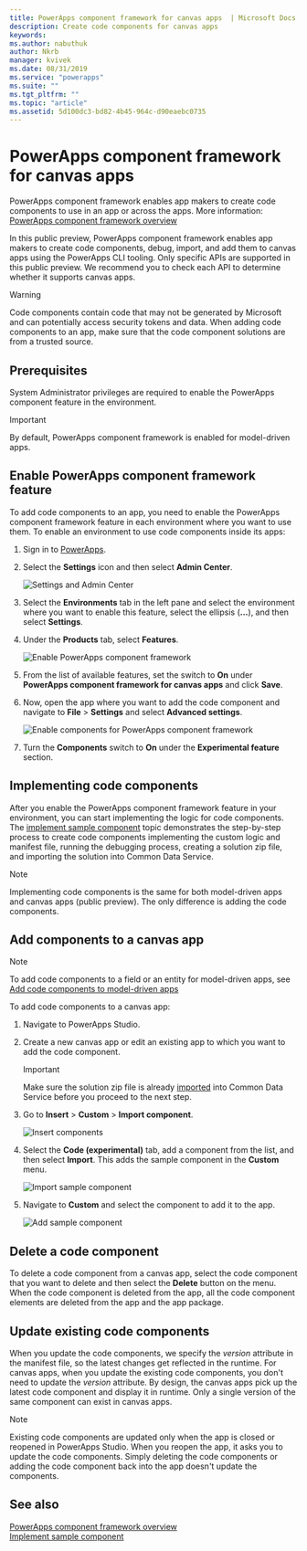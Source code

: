 ```yaml
---
title: PowerApps component framework for canvas apps  | Microsoft Docs
description: Create code components for canvas apps
keywords:
ms.author: nabuthuk
author: Nkrb
manager: kvivek
ms.date: 08/31/2019
ms.service: "powerapps"
ms.suite: ""
ms.tgt_pltfrm: ""
ms.topic: "article"
ms.assetid: 5d100dc3-bd82-4b45-964c-d90eaebc0735
---
```


# PowerApps component framework for canvas apps

<!--[!IMPORTANT]
> This feature is still experimental and disabled by default. For more information, see [Experimental and preview features](../../maker/canvas-apps/working-with-experimental.md).-->

PowerApps component framework enables app makers to create code components to use in an app or across the apps. More information: [PowerApps component framework overview](overview.md) 

In this public preview, PowerApps component framework enables app makers to create code components, debug, import, and add them to canvas apps using the PowerApps CLI tooling. Only specific APIs are supported in this public preview. We recommend you to check each API to determine whether it supports canvas apps. 

> [!WARNING]
> Code components contain code that may not be generated by Microsoft and can potentially access security tokens and data. When adding code components to an app, make sure that the code component solutions are from a trusted source.

## Prerequisites

System Administrator privileges are required to enable the PowerApps component feature in the environment.

> [!IMPORTANT]
> By default, PowerApps component framework is enabled for model-driven apps.

## Enable PowerApps component framework feature

To add code components to an app, you need to enable the PowerApps component framework feature in each environment where you want to use them. To enable an environment to use code components inside its apps:

1. Sign in to [PowerApps](https://powerapps.microsoft.com/).

2. Select the **Settings** icon and then select **Admin Center**.
    
    ![Settings and Admin Center](media/select-admin-center-from-settings.png "Settings and Admin Center") 

3. Select the **Environments** tab in the left pane and select the environment where you want to enable this feature, select the ellipsis (**...**), and then select **Settings**.

4. Under the **Products** tab, select **Features**.

   ![Enable PowerApps component framework](media/enable-pcf-feature.png "Enable PowerApps component framework")

5. From the list of available features, set the switch to **On** under **PowerApps component framework for canvas apps** and click **Save**.

6. Now, open the app where you want to add the code component and navigate to **File** > **Settings** and select **Advanced settings**.

   ![Enable components for PowerApps component framework](media/enable-components-for-pcf.png "Enable components for PowerApps component framework")
   
7. Turn the **Components** switch to **On** under the **Experimental feature** section.

## Implementing code components

After you enable the PowerApps component framework feature in your environment, you can start implementing the logic for code components. The [implement sample component](implementing-controls-using-typescript.md) topic demonstrates the step-by-step process to create code components implementing the custom logic and manifest file, running the debugging process, creating a solution zip file, and importing the solution into Common Data Service.

> [!NOTE]
> Implementing code components is the same for both model-driven apps and canvas apps (public preview). The only difference is adding the code components. 

## Add components to a canvas app

> [!NOTE]
> To add code components to a field or an entity for model-driven apps, see [Add code components to model-driven apps](add-custom-controls-to-a-field-or-entity.md)

To add code components to a canvas app:

1. Navigate to PowerApps Studio.
2. Create a new canvas app or edit an existing app to which you want to add the code component.

   > [!IMPORTANT]
   > Make sure the solution zip file is already [imported](https://docs.microsoft.com/powerapps/maker/common-data-service/import-update-export-solutions) into Common Data Service before you proceed to the next step.

3. Go to **Insert** > **Custom** > **Import component**. 
 
    ![Insert components](media/insert-components-import.png "Insert components")

4. Select the **Code (experimental)** tab, add a component from the list, and then select **Import**. This adds the sample component in the **Custom** menu.

    ![Import sample component](media/import-component-add-sample-component.png "Import sample component")

5. Navigate to **Custom** and select the component to add it to the app.

   ![Add sample component](media/add-sample-component-from-list.png "Add sample component")

## Delete a code component 

To delete a code component from a canvas app, select the code component that you want to delete and then select the **Delete** button on the menu. When the code component is deleted from the app, all the code component elements are deleted from the app and the app package. 

## Update existing code components

When you update the code components, we specify the *version* attribute in the manifest file, so the latest changes get reflected in the runtime. For canvas apps, when you update the existing code components, you don't need to update the *version* attribute. By design, the canvas apps pick up the latest code component and display it in runtime. Only a single version of the same component can exist in canvas apps.

> [!NOTE]
> Existing code components are updated only when the app is closed or reopened in PowerApps Studio. When you reopen the app, it asks you to update the code components. Simply deleting the code components or adding the code component back into the app doesn't update the components.

## See also

[PowerApps component framework overview](overview.md)<br/>
[Implement sample component](implementing-controls-using-typescript.md)

